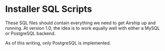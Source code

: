 # Installer SQL Scripts

These SQL files should contain everything we need to get Airship up and
running. At version 1.0, the idea is to work equally well with either
a MySQL or PostgreSQL backend.

As of this writing, only PostgreSQL is implemented.